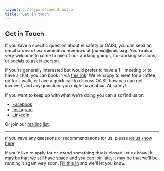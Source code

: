 ```yaml
---
layout: ../layouts/Layout.astro
title: 'Get in touch'
---
```


## Get in Touch

If you have a specific question about AI safety or OAISI, you can send an email to one of our committee members at [name]@oaisi.org. You're also very welcome to come to one of our working groups, co-working sessions, or socials to ask in-person.

If you're generally interested but would prefer to have a 1-1 meeting or to have a chat, you can book in via [this link](https://savvycal.com/oaisi/chat). We're happy to meet for a coffee, go for a walk, or have a quick call to discuss OAISI, how you can get involved, and any questions you might have about AI safety!

If you want to keep up with what we're doing you can also find us on:
- [Facebook](https://www.facebook.com/oaisioxford)
- [Instagram](https://www.instagram.com/oaisioxford/)
- [LinkedIn](https://www.linkedin.com/company/oaisi/)

Or join our [mailing list](http://eepurl.com/i1scNU).

<hr />

If you have any questions or recommendations for us, please [let us know here](https://airtable.com/appYLUyQifgR31gwq/pag8tZukPMUa26b1N/form)!


If you'd like to apply for or attend something that is closed, let us know! It may be that we still have space and you can join late, it may be that we'll be running it again very soon. [Fill this in](https://airtable.com/appYLUyQifgR31gwq/pagJPbstuT1RAzuNb/form) and we'll let you know.
